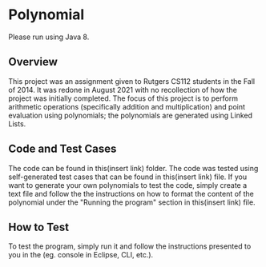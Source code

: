 # Polynomial

Please run using Java 8.

## Overview

This project was an assignment given to Rutgers CS112 students in the Fall of 2014. It was redone in August 2021 with no recollection
of how the project was initially completed. The focus of this project is to perform arithmetic operations (specifically addition
and multiplication) and point evaluation using polynomials; the polynomials are generated using Linked Lists.

## Code and Test Cases

The code can be found in this(insert link) folder. The code was tested using self-generated test cases that can be found in this(insert link) 
file. If you want to generate your own polynomials to test the code, simply create a text file and follow the the instructions on 
how to format the content of the polynomial under the "Running the program" section in this(insert link) file. 

## How to Test

To test the program, simply run it and follow the instructions presented to you in the (eg. console in Eclipse, CLI, etc.).
